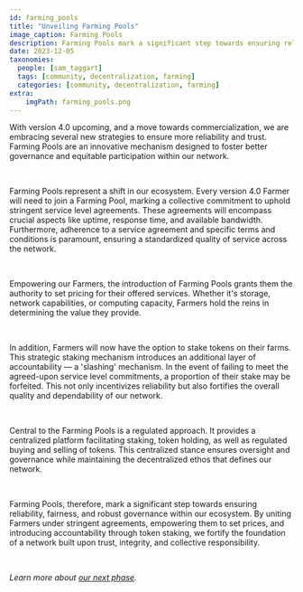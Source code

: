 ```yaml
---
id: farming_pools
title: "Unveiling Farming Pools"
image_caption: Farming Pools
description: Farming Pools mark a significant step towards ensuring reliability, fairness, and robust governance within our ecosystem.
date: 2023-12-05
taxonomies:
  people: [sam_taggart]
  tags: [community, decentralization, farming]
  categories: [community, decentralization, farming]
extra:
    imgPath: farming_pools.png
---
```


With version 4.0 upcoming, and a move towards commercialization, we are embracing several new strategies to ensure more reliability and trust. Farming Pools are an innovative mechanism designed to foster better governance and equitable participation within our network.

<br>

Farming Pools represent a shift in our ecosystem. Every version 4.0 Farmer will need to join a Farming Pool, marking a collective commitment to uphold stringent service level agreements. These agreements will encompass crucial aspects like uptime, response time, and available bandwidth. Furthermore, adherence to a service agreement and specific terms and conditions is paramount, ensuring a standardized quality of service across the network.

<br>

Empowering our Farmers, the introduction of Farming Pools grants them the authority to set pricing for their offered services. Whether it's storage, network capabilities, or computing capacity, Farmers hold the reins in determining the value they provide.

<br>

In addition, Farmers will now have the option to stake tokens on their farms. This strategic staking mechanism introduces an additional layer of accountability — a 'slashing' mechanism. In the event of failing to meet the agreed-upon service level commitments, a proportion of their stake may be forfeited. This not only incentivizes reliability but also fortifies the overall quality and dependability of our network.

<br>

Central to the Farming Pools is a regulated approach. It provides a centralized platform facilitating staking, token holding, as well as regulated buying and selling of tokens. This centralized stance ensures oversight and governance while maintaining the decentralized ethos that defines our network.

<br>

Farming Pools, therefore, mark a significant step towards ensuring reliability, fairness, and robust governance within our ecosystem. By uniting Farmers under stringent agreements, empowering them to set prices, and introducing accountability through token staking, we fortify the foundation of a network built upon trust, integrity, and collective responsibility.

<br>

*Learn more about [our next phase](/next).*